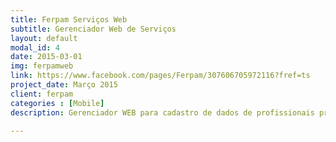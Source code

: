 ```yaml
---
title: Ferpam Serviços Web
subtitle: Gerenciador Web de Serviços
layout: default
modal_id: 4
date: 2015-03-01
img: ferpamweb
link: https://www.facebook.com/pages/Ferpam/307606705972116?fref=ts
project_date: Março 2015
client: ferpam
categories : [Mobile]
description: Gerenciador WEB para cadastro de dados de profissionais prestadores de serviço dividido por área de atuação e por cidade.

---
```

